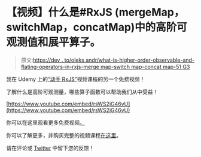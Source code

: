 # 【视频】什么是#RxJS (mergeMap，switchMap，concatMap)中的高阶可观测值和展平算子。

> 原文:[https://dev . to/oleks andr/what-is-higher-order-observable-and-flating-operators-in-rxjs-merge map-switch map-concat map-51 G3](https://dev.to/oleksandr/what-are-higher-order-observables-and-flattening-operators-in-rxjs-mergemap-switchmap-concatmap-51g3)

我在 Udemy 上的[“动手 RxJS”](https://www.udemy.com/hands-on-rxjs-for-web-development/)视频课程的另一个免费视频！

了解什么是高阶可观测量，哪些算子函数可以帮助我们从中受益！

[https://www.youtube.com/embed/rsWS2jG46vU](https://www.youtube.com/embed/rsWS2jG46vU)

你可以在这里观看更多免费视频[。](https://www.youtube.com/playlist?list=PLTgRMOcmRb3OyEoPUOz4SltaYakWGC3M2)

你可以了解更多，并购买完整的视频课程[在这里](https://bit.ly/2AzDgQC)。

请在评论或 [Twitter](https://twitter.com/El_Extremal) 中留下您的反馈！